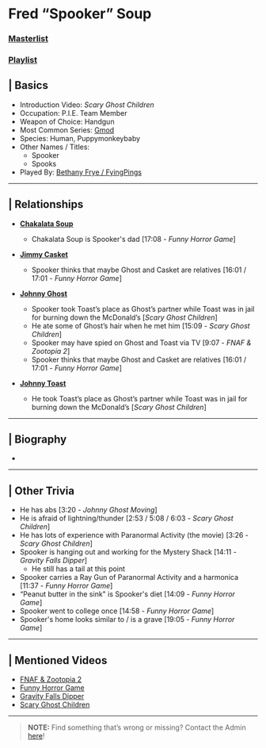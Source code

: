 # Fred “Spooker” Soup  
### [Masterlist]()
### [Playlist]()

## | Basics  
- Introduction Video: *Scary Ghost Children*  
- Occupation: P.I.E. Team Member 
- Weapon of Choice: Handgun  
- Most Common Series: [Gmod](6.Series/Gmod.html)  
- Species: Human, Puppymonkeybaby  
- Other Names / Titles:   
  - Spooker
  - Spooks  
- Played By: [Bethany Frye / FyingPings](3.Siblings/3.3.Bethany-Frye-FlyingPings.html)  

----

## | Relationships 
- [**Chakalata Soup**](5.Characters/Chakalata_Soup.html)
  - Chakalata Soup is Spooker's dad [17:08 - *Funny Horror Game*]

- [**Jimmy Casket**](5.Characters/Jimmy_Casket.html)
  - Spooker thinks that maybe Ghost and Casket are relatives [16:01 / 17:01 - *Funny Horror Game*]

- [**Johnny Ghost**](5.Characters/Johnny_Ghost.html)  
  - Spooker took Toast’s place as Ghost’s partner while Toast was in jail for burning down the McDonald’s [*Scary Ghost Children*]
  - He ate some of Ghost’s hair when he met him [15:09 - *Scary Ghost Children*]
  - Spooker may have spied on Ghost and Toast via TV [9:07 - *FNAF & Zootopia 2*]
  - Spooker thinks that maybe Ghost and Casket are relatives [16:01 / 17:01 - *Funny Horror Game*]

- [**Johnny Toast**](5.Characters/Johnny_Toast.html)
  - He took Toast’s place as Ghost’s partner while Toast was in jail for burning down the McDonald’s [*Scary Ghost Children*]

----

## | Biography  
- 

----

## | Other Trivia  
- He has abs \[3:20 - *Johnny Ghost Moving*]
- He is afraid of lightning/thunder \[2:53 / 5:08 / 6:03 - *Scary Ghost Children*]
- He has lots of experience with Paranormal Activity \(the movie) \[3:26 - *Scary Ghost Children*]
- Spooker is hanging out and working for the Mystery Shack \[14:11 - *Gravity Falls Dipper*]
  - He still has a tail at this point
- Spooker carries a Ray Gun of Paranormal Activity and a harmonica \[11:37 - *Funny Horror Game*]
- “Peanut butter in the sink" is Spooker's diet \[14:09 - *Funny Horror Game*]
- Spooker went to college once \[14:58 - *Funny Horror Game*]
- Spooker's home looks similar to / is a grave \[19:05 - *Funny Horror Game*]

----

## | Mentioned Videos
- [FNAF & Zootopia 2](https://youtu.be/QIj9VgYm2Og)
- [Funny Horror Game](https://youtu.be/W_p-t0KtS3U)
- [Gravity Falls Dipper](https://youtu.be/1_W8aGKltEI)
- [Scary Ghost Children](https://youtu.be/mUAbzwh5m6U)

----

> **NOTE:** Find something that’s wrong or missing? Contact the Admin [here](../chapter_2.html)!